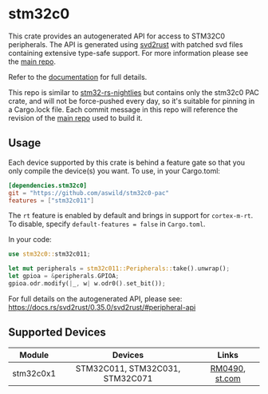 # stm32c0
This crate provides an autogenerated API for access to STM32C0 peripherals.
The API is generated using [svd2rust] with patched svd files containing
extensive type-safe support. For more information please see the [main repo].

Refer to the [documentation] for full details.

This repo is similar to [stm32-rs-nightlies] but contains only the stm32c0
PAC crate, and will not be force-pushed every day, so it's suitable for pinning
in a Cargo.lock file. Each commit message in this repo will reference the
revision of the [main repo] used to build it.

[svd2rust]: https://github.com/rust-embedded/svd2rust
[main repo]: https://github.com/stm32-rs/stm32-rs
[documentation]: https://docs.rs/stm32c0/latest/stm32c0/
[stm32-rs-nightlies]: https://github.com/stm32-rs/stm32-rs-nightlies

## Usage
Each device supported by this crate is behind a feature gate so that you only
compile the device(s) you want. To use, in your Cargo.toml:

```toml
[dependencies.stm32c0]
git = "https://github.com/aswild/stm32c0-pac"
features = ["stm32c011"]
```

The `rt` feature is enabled by default and brings in support for `cortex-m-rt`.
To disable, specify `default-features = false` in `Cargo.toml`.

In your code:

```rust
use stm32c0::stm32c011;

let mut peripherals = stm32c011::Peripherals::take().unwrap();
let gpioa = &peripherals.GPIOA;
gpioa.odr.modify(|_, w| w.odr0().set_bit());
```

For full details on the autogenerated API, please see:
https://docs.rs/svd2rust/0.35.0/svd2rust/#peripheral-api

## Supported Devices

| Module | Devices | Links |
|:------:|:-------:|:-----:|
| stm32c0x1 | STM32C011, STM32C031, STM32C071 | [RM0490](https://www.st.com/resource/en/reference_manual/rm0490-stm32c0x1-advanced-armbased-32bit-mcus-stmicroelectronics.pdf), [st.com](https://www.st.com/en/microcontrollers-microprocessors/stm32c0x1.html) |
